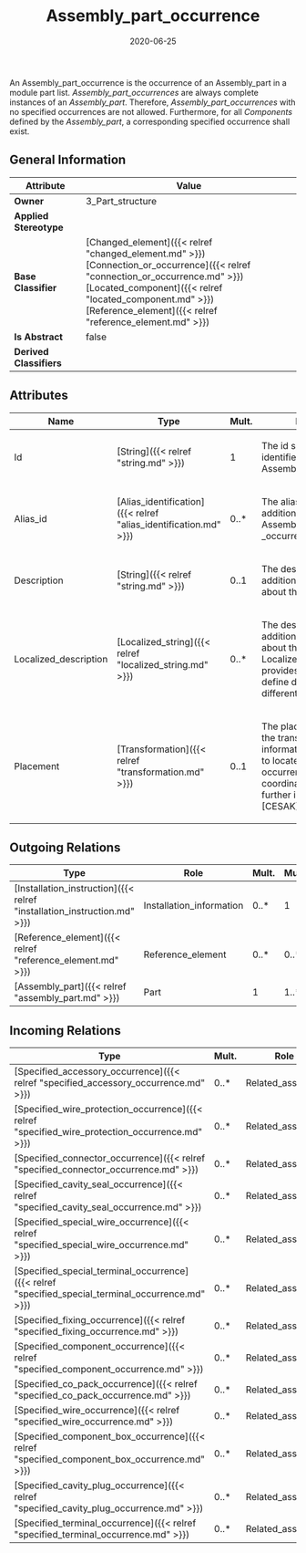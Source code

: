 ﻿---
title: Assembly_part_occurrence
toc: false
type: specs
date: "2020-06-25"
draft: false
specification: KBL
version: 2.5.sr1
documentType: "Recommendation"
elementType: Class
classes:
  - Assembly_part_occurrence
menu_name: kbl-2.5.sr1
---
<p> An Assembly_part_occurrence is the occurrence of an Assembly_part in a module part list. <i>Assembly_part_occurrences</i> are always complete instances of an <i>Assembly_part</i>. Therefore, <i>Assembly_part_occurrences</i> with no specified occurrences are not allowed. Furthermore, for all <i>Components</i> defined by the <i>Assembly_part</i>, a corresponding specified occurrence shall exist.      </p>

## General Information

| Attribute               | Value |
|-------------------------|-------|
| **Owner**               | 3_Part_structure |
| **Applied Stereotype**  |   |
| **Base Classifier**     | [Changed_element]({{< relref "changed_element.md" >}})<br/> [Connection_or_occurrence]({{< relref "connection_or_occurrence.md" >}})<br/> [Located_component]({{< relref "located_component.md" >}})<br/> [Reference_element]({{< relref "reference_element.md" >}})<br/>  |
| **Is Abstract**         | false |
| **Derived Classifiers** |   |

## Attributes
|  Name  |  Type  |  Mult.  |  Description  |  Owning Classifier  |
|--------|--------|---------|---------------|--------------|
|Id | [String]({{< relref "string.md" >}}) | 1 | <p>The id specifies the identifier of the Assembly_part_occurrence.</p> | [Assembly_part_occurrence]({{< relref "assembly_part_occurrence.md" >}}) |
|Alias_id | [Alias_identification]({{< relref "alias_identification.md" >}}) | 0..* | <p>The alias_id specifies additional identifiers for the Assembly_part _occurrence.</p> | [Assembly_part_occurrence]({{< relref "assembly_part_occurrence.md" >}}) |
|Description | [String]({{< relref "string.md" >}}) | 0..1 | <p>The description specifies additional information about the ob ject.</p> | [Assembly_part_occurrence]({{< relref "assembly_part_occurrence.md" >}}) |
|Localized_description | [Localized_string]({{< relref "localized_string.md" >}}) | 0..* | <p> The description specifies additional information about the object. The Localized_description provides the possibility to define descriptions for different language codes.       </p> | [Assembly_part_occurrence]({{< relref "assembly_part_occurrence.md" >}}) |
|Placement | [Transformation]({{< relref "transformation.md" >}}) | 0..1 | <p>The placement specifies the transformation information, which is used to locate and orient the occurrence in the car coordinate system. For further information see [CESAK].</p> | [Assembly_part_occurrence]({{< relref "assembly_part_occurrence.md" >}}) |

## Outgoing Relations
|    Type  |   Role   |   Mult.   |   Mult.   |   Description   |
|----------|----------|-----------|-----------|-----------------|
| [Installation_instruction]({{< relref "installation_instruction.md" >}}) | Installation_information | 0..* | 1 |  |
| [Reference_element]({{< relref "reference_element.md" >}}) | Reference_element | 0..* | 0..* |  |
| [Assembly_part]({{< relref "assembly_part.md" >}}) | Part | 1 | 1..* |  |
##  Incoming Relations
|    Type  |   Mult.  |   Role    |   Mult.   |   Description  |
|----------|----------|-----------|-----------|----------------|
| [Specified_accessory_occurrence]({{< relref "specified_accessory_occurrence.md" >}}) | 0..* | Related_assembly | 1..* |  |
| [Specified_wire_protection_occurrence]({{< relref "specified_wire_protection_occurrence.md" >}}) | 0..* | Related_assembly | 1..* |  |
| [Specified_connector_occurrence]({{< relref "specified_connector_occurrence.md" >}}) | 0..* | Related_assembly | 1..* |  |
| [Specified_cavity_seal_occurrence]({{< relref "specified_cavity_seal_occurrence.md" >}}) | 0..* | Related_assembly | 1..* |  |
| [Specified_special_wire_occurrence]({{< relref "specified_special_wire_occurrence.md" >}}) | 0..* | Related_assembly | 1..* |  |
| [Specified_special_terminal_occurrence]({{< relref "specified_special_terminal_occurrence.md" >}}) | 0..* | Related_assembly | 1..* |  |
| [Specified_fixing_occurrence]({{< relref "specified_fixing_occurrence.md" >}}) | 0..* | Related_assembly | 1..* |  |
| [Specified_component_occurrence]({{< relref "specified_component_occurrence.md" >}}) | 0..* | Related_assembly | 1..* |  |
| [Specified_co_pack_occurrence]({{< relref "specified_co_pack_occurrence.md" >}}) | 0..* | Related_assembly | 1..* |  |
| [Specified_wire_occurrence]({{< relref "specified_wire_occurrence.md" >}}) | 0..* | Related_assembly | 1..* |  |
| [Specified_component_box_occurrence]({{< relref "specified_component_box_occurrence.md" >}}) | 0..* | Related_assembly | 1..* |  |
| [Specified_cavity_plug_occurrence]({{< relref "specified_cavity_plug_occurrence.md" >}}) | 0..* | Related_assembly | 1..* |  |
| [Specified_terminal_occurrence]({{< relref "specified_terminal_occurrence.md" >}}) | 0..* | Related_assembly | 1..* |  |
